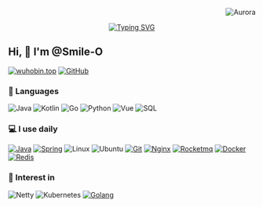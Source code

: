 <p align="right"> <img src="https://komarev.com/ghpvc/?username=wuhobin&label=Profile%20views&color=0e75b6&style=flat" alt="Aurora" /> </p>


<div align="center">
  <a href="https://exio.top/">
    <img src="https://readme-typing-svg.demolab.com?font=Fira+Code&pause=1000&color=008c8c&width=435&lines=热爱可抵岁月漫长！;让正确的事情持续发生！&center=true&size=27" alt="Typing SVG" />
  </a>
</div>

## Hi, 👋 I'm @Smile-O

[![wuhobin.top](https://img.shields.io/badge/-wuhobin.top-00A98F?&logo=About.me&logoColor=FFFFFF)](https://exio.top/) 
[![GitHub](https://img.shields.io/badge/-GitHub-181717?&logo=GitHub)](https://github.com/Smile-O)


### 🚀 Languages

![Java](https://img.shields.io/badge/-Java-000?&logo=OpenJDK)
![Kotlin](https://img.shields.io/badge/-Kotlin-000?&logo=Kotlin)
![Go](https://img.shields.io/badge/-Go-000?&logo=C%2B%2B&logoColor=00599C)
![Python](https://img.shields.io/badge/-Python-000?&logo=python)
![Vue](https://img.shields.io/badge/Vue.js-35495E?logo=vue.js&logoColor=4FC08D)
![SQL](https://img.shields.io/badge/-SQL-000?&logo=sqlite&logoColor=003b57)


### 💻 I use daily

[![Java](https://img.shields.io/badge/-Java-000?&logo=OpenJDK)](https://www.wuhobin.top/)
[![Spring](https://img.shields.io/badge/SpringBoot-35495E?logo=Spring&logoColor=4FC08D)](https://www.wuhobin.top/)
![Linux](https://img.shields.io/badge/-Linux-000?&logo=Linux&logoColor=3ddc84)
![Ubuntu](https://img.shields.io/badge/-Ubuntu-000?&logo=Ubuntu)
[![Git](https://img.shields.io/badge/-Git-000000?logo=git&logoColor=FF7043)](https://www.wuhobin.top/)
[![Nginx](https://img.shields.io/badge/-Nginx-F6C915?logo=nginx&logoColor=029137)](https://www.wuhobin.top/)
[![Rocketmq](https://img.shields.io/badge/-Rocketmq-7A1FA2?logo=rocketmq&logoColor=FC8019)](https://www.wuhobin.top/)
[![Docker](https://img.shields.io/badge/docker-20232A?logo=docker&logoColor=61DAFB)](https://www.wuhobin.top/)
[![Redis](https://img.shields.io/badge/-Redis-F6C915?logo=Redis&logoColor=F16061)](https://www.wuhobin.top/)


### 🌱 Interest in

![Netty](https://img.shields.io/badge/-Netty-000?&logo=netty&logoColor=5D4F85)
![Kubernetes](https://img.shields.io/badge/-Kubernetes%23-000?&logo=Kubernetes&logoColor=239120)
[![Golang](https://img.shields.io/badge/-Golang-02569B?logo=go&logoColor=00ACC1)](https://www.wuhobin.top/)


